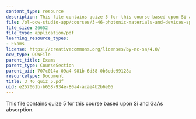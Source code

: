 ```yaml
---
content_type: resource
description: This file contains quize 5 for this course based upon Si and GaAs absorption.
file: /ol-ocw-studio-app/courses/3-46-photonic-materials-and-devices-spring-2006/e257061bb658934e80a4acae4b2b6e06_3_46_quiz_5.pdf
file_size: 26652
file_type: application/pdf
learning_resource_types:
- Exams
license: https://creativecommons.org/licenses/by-nc-sa/4.0/
ocw_type: OCWFile
parent_title: Exams
parent_type: CourseSection
parent_uid: 707c014a-09a4-981b-6d38-0b6edc99128a
resourcetype: Document
title: 3_46_quiz_5.pdf
uid: e257061b-b658-934e-80a4-acae4b2b6e06
---
```

This file contains quize 5 for this course based upon Si and GaAs absorption.